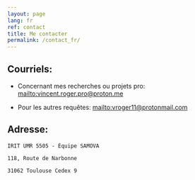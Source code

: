 ```yaml
---
layout: page
lang: fr
ref: contact
title: Me contacter
permalink: /contact_fr/
---
```


## Courriels:

* Concernant mes recherches ou projets pro: <mailto:vincent.roger.pro@proton.me>

* Pour les autres requêtes: <mailto:vroger11@protonmail.com>

## Adresse:

    IRIT UMR 5505 - Équipe SAMOVA

    118, Route de Narbonne

    31062 Toulouse Cedex 9

